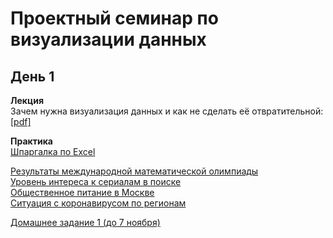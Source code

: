 # Проектный семинар по визуализации данных

## День 1
**Лекция**<br>
Зачем нужна визуализация данных и как не сделать её отвратительной: [[pdf]](/lections/lection_1.pdf)<br>

**Практика**<br>
[Шпаргалка по Excel](/lections/excel.md)

[Результаты международной математической олимпиады](https://www.imo-official.org/year_country_r.aspx?year=2020&column=total&order=desc)<br>
[Уровень интереса к сериалам в поиске](https://trends.google.ru/trends/explore?q=%D1%81%D0%B5%D1%80%D0%B8%D0%B0%D0%BB%D1%8B%20%D1%81%D0%BC%D0%BE%D1%82%D1%80%D0%B5%D1%82%D1%8C%20%D0%BE%D0%BD%D0%BB%D0%B0%D0%B9%D0%BD&geo=RU)<br>
[Общественное питание в Москве](https://data.mos.ru/opendata/7710881420-obshchestvennoe-pitanie-v-moskve)<br>
[Ситуация с коронавирусом по регионам](https://xn--80aesfpebagmfblc0a.xn--p1ai/information/)<br>

[Домашнее задание 1 (до 7 ноября)](/homework/hw1.md)